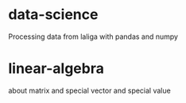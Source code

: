 # data-science
Processing data from laliga with pandas and numpy

# linear-algebra
about matrix and special vector and special value
